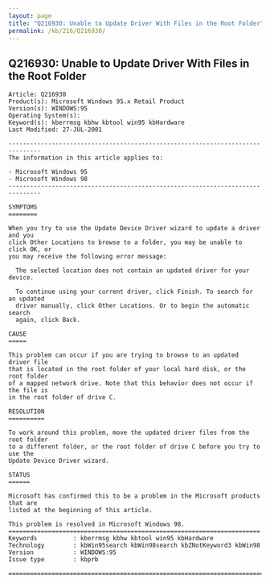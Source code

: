 ```yaml
---
layout: page
title: "Q216930: Unable to Update Driver With Files in the Root Folder"
permalink: /kb/216/Q216930/
---
```


## Q216930: Unable to Update Driver With Files in the Root Folder

	Article: Q216930
	Product(s): Microsoft Windows 95.x Retail Product
	Version(s): WINDOWS:95
	Operating System(s): 
	Keyword(s): kberrmsg kbhw kbtool win95 kbHardware
	Last Modified: 27-JUL-2001
	
	-------------------------------------------------------------------------------
	The information in this article applies to:
	
	- Microsoft Windows 95 
	- Microsoft Windows 98 
	-------------------------------------------------------------------------------
	
	SYMPTOMS
	========
	
	When you try to use the Update Device Driver wizard to update a driver and you
	click Other Locations to browse to a folder, you may be unable to click OK, or
	you may receive the following error message:
	
	  The selected location does not contain an updated driver for your device.
	
	  To continue using your current driver, click Finish. To search for an updated
	  driver manually, click Other Locations. Or to begin the automatic search
	  again, click Back.
	
	CAUSE
	=====
	
	This problem can occur if you are trying to browse to an updated driver file
	that is located in the root folder of your local hard disk, or the root folder
	of a mapped network drive. Note that this behavior does not occur if the file is
	in the root folder of drive C.
	
	RESOLUTION
	==========
	
	To work around this problem, move the updated driver files from the root folder
	to a different folder, or the root folder of drive C before you try to use the
	Update Device Driver wizard.
	
	STATUS
	======
	
	Microsoft has confirmed this to be a problem in the Microsoft products that are
	listed at the beginning of this article.
	
	This problem is resolved in Microsoft Windows 98.
	======================================================================
	Keywords          : kberrmsg kbhw kbtool win95 kbHardware 
	Technology        : kbWin95search kbWin98search kbZNotKeyword3 kbWin98
	Version           : WINDOWS:95
	Issue type        : kbprb
	
	=============================================================================
	
